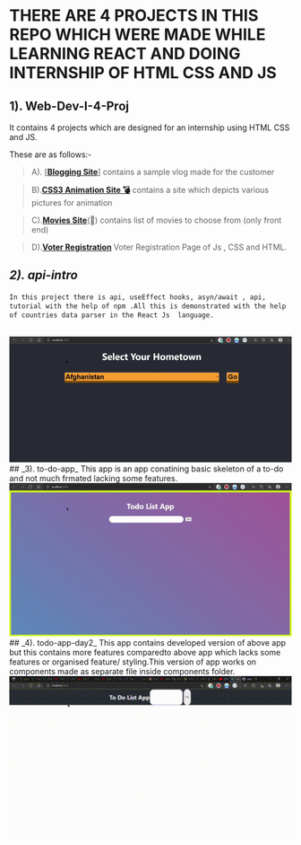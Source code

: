  #  THERE ARE 4 PROJECTS IN THIS REPO WHICH WERE MADE WHILE LEARNING REACT AND DOING INTERNSHIP OF HTML CSS AND JS

<style>


  .emoji {
    font-size: calc(14px);
}
.emoji::after {
    animation-timing-function: linear;
    animation-iteration-count: infinite;
}
.bomb::after {
    content: '💣';
    --emoji: '💥';
    animation-name: twoFrames;
    animation-duration: 2s;
}
@keyframes twoFrames {
    50% {
        content: var(--emoji);
    }
}


</style>


## **1). Web-Dev-I-4-Proj**
 
  It contains 4 projects which are designed for an internship using HTML CSS and JS.

  These are as follows:-

>A). [**<u><a href="https://blog-shreyansh252001.000webhostapp.com/">Blogging Site</a></u>**]
      contains a sample vlog made for the customer

>B).**<u><a href="https://css3animationsshreyansh252001.000webhostapp.com/" class="emoji bomb">CSS3 Animation Site&nbsp;</a></u>**
      contains a site which depicts various pictures for animation

>C).**<u><a href="https://shreyansh252001movies.000webhostapp.com/">Movies Site</a></u>**(:cinema:)
      contains list of movies to choose from (only front end)
 
>D).**<u><a href="https://voterregistrationshreyansh252001.000webhostapp.com/">Voter Registration</a></u>**
      Voter Registration Page of Js , CSS and HTML.
</list>

## _2). api-intro_
    In this project there is api, useEffect hooks, asyn/await , api, tutorial with the help of npm .All this is demonstrated with the help of countries data parser in the React Js  language.

</br>
<img src="assets/api-intro.gif" type="gif" alt="api-intro-gif"/>
</br>
## _3). to-do-app_
    This app is an app conatining  basic skeleton of a to-do and not much frmated lacking some  features.
</br>
<img src="assets/to-do-app.gif" type="gif" alt="to-do-app-gif"/>
</br>
## _4). todo-app-day2_
    This app contains developed version of above app but this contains more features comparedto above app which lacks some features or organised feature/ styling.This version of app works on components made as separate file inside components folder.
</br>
<img src="assets/todo-app-day2.gif" type="gif" alt="todo-app-day2-gif" width="600px">